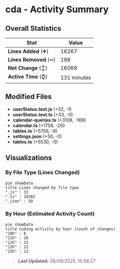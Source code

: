 # cda - Activity Summary 

## Overall Statistics

| Stat                   | Value                                                             |
| ---------------------- | ----------------------------------------------------------------- |
| **Lines Added** (➕)   | 16267                                          |
| **Lines Removed** (➖) | 198                                        |
| **Net Change** (↕)    | 16069                |
| **Active Time** (⌚)   | 131 minutes |


## Modified Files
- **userStatus.test.js** (+32, -1)
- **userStatus.test.ts** (+33, -0)
- **calendar-queries.ts** (+3108, -169)
- **calendar.ts** (+1758, -20)
- **tables.ts** (+5756, -8)
- **settings.json** (+50, -0)
- **tables.ts** (+5530, -0)

## Visualizations

### By File Type (Lines Changed)

```mermaid
pie showData
title Lines changed by file type
".js" : 33
".ts" : 16382
".json" : 50
```

### By Hour (Estimated Activity Count)

```mermaid
pie showData
title Coding activity by hour (count of changes)
"10h" : 6
"11h" : 16
"12h" : 22
"13h" : 22
"15h" : 13
```


> **Last Updated:** 08/09/2025, 15:58:27